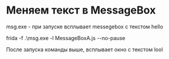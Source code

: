  <h1>Меняем текст в MessageBox</h1>
 <p>msg.exe - при запуске всплывает messegebox с текстом hello </p>
 <p>frida -f .\msg.exe -l MessageBoxA.js --no-pause</p>
 <p> После запуска команды выше, всплывает окно с текстом lool </p>
